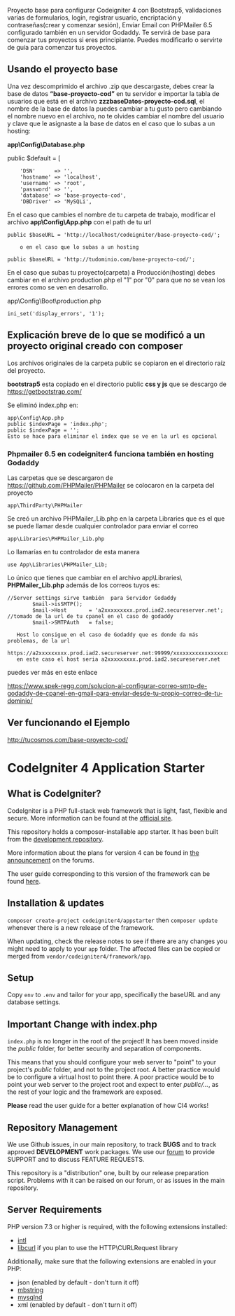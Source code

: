 Proyecto base para configurar Codeigniter 4 con Bootstrap5, validaciones varias de formularios, login, registrar usuario, encriptación y contraseñas(crear y comenzar sesión), Enviar Email con PHPMailer 6.5 configurado también en un servidor Godaddy. Te servirá de base para comenzar tus proyectos si eres principiante. Puedes modificarlo o servirte de guía para comenzar tus proyectos.

## Usando el proyecto base

Una vez descomprimido el archivo .zip que descargaste, debes crear la base de datos **“base-proyecto-cod”** en tu servidor e importar la tabla de usuarios que está en el archivo **zzzbaseDatos-proyecto-cod.sql**, el nombre de la base de datos la puedes cambiar a tu gusto pero cambiando el nombre nuevo en el archivo, no te olvides cambiar el nombre del usuario y clave que le asignaste a la base de datos en el caso que lo subas a un hosting:

**app\Config\Database.php**

public $default = [

		'DSN'      => '',
		'hostname' => 'localhost',
		'username' => 'root',
		'password' => '',
		'database' => 'base-proyecto-cod',
		'DBDriver' => 'MySQLi',
		
En el caso que cambies el nombre de tu carpeta de trabajo, modificar el archivo **app\Config\App.php** con el path de tu url

	public $baseURL = 'http://localhost/codeigniter/base-proyecto-cod/';
	
		o en el caso que lo subas a un hosting
	
	public $baseURL = 'http://tudominio.com/base-proyecto-cod/';


En el caso que subas tu proyecto(carpeta) a Producción(hosting) debes cambiar en el archivo production.php el "1" por "0" para que no se vean los errores como se ven en desarrollo. 

app\Config\Boot\production.php

	ini_set('display_errors', '1');

## Explicación  breve de lo que se modificó a un proyecto original creado con composer

Los archivos originales de la carpeta public se  copiaron en el directorio raíz del proyecto.


**bootstrap5** esta copiado en el directorio public **css y js** que se descargo de  https://getbootstrap.com/

Se eliminó index.php en:

	app\Config\App.php
	public $indexPage = 'index.php';
	public $indexPage = '';
	Esto se hace para eliminar el index que se ve en la url es opcional

### Phpmailer 6.5 en codeigniter4 funciona también en hosting Godaddy

Las carpetas que se descargaron de https://github.com/PHPMailer/PHPMailer se colocaron en la carpeta del proyecto 

	app\ThirdParty\PHPMailer

Se creó un archivo PHPMailer_Lib.php en la carpeta Libraries que es el que se puede llamar desde cualquier controlador para enviar el correo

	app\Libraries\PHPMailer_Lib.php

Lo llamarías en tu controlador de esta manera

	use App\Libraries\PHPMailer_Lib;

Lo único que tienes que cambiar en el archivo app\Libraries\ **PHPMailer_Lib.php** además de los correos tuyos es:

	//Server settings sirve también  para Servidor Godaddy
            $mail->isSMTP();                                                       
            $mail->Host       = 'a2xxxxxxxxx.prod.iad2.secureserver.net';  //tomado de la url de tu cpanel en el caso de godaddy 
            $mail->SMTPAuth   = false;   
	    
	   Host lo consigue en el caso de Godaddy que es donde da más problemas, de la url
	   https://a2xxxxxxxxx.prod.iad2.secureserver.net:99999/xxxxxxxxxxxxxxxxxxxxxxxxxxxxxxxxxxxxx
	   en este caso el host seria a2xxxxxxxxx.prod.iad2.secureserver.net
	   
 puedes ver más en este enlace
 
https://www.spek-regg.com/solucion-al-configurar-correo-smtp-de-godaddy-de-cpanel-en-gmail-para-enviar-desde-tu-propio-correo-de-tu-dominio/

## Ver funcionando el Ejemplo

http://tucosmos.com/base-proyecto-cod/

# CodeIgniter 4 Application Starter

## What is CodeIgniter?

CodeIgniter is a PHP full-stack web framework that is light, fast, flexible and secure.
More information can be found at the [official site](http://codeigniter.com).

This repository holds a composer-installable app starter.
It has been built from the
[development repository](https://github.com/codeigniter4/CodeIgniter4).

More information about the plans for version 4 can be found in [the announcement](http://forum.codeigniter.com/thread-62615.html) on the forums.

The user guide corresponding to this version of the framework can be found
[here](https://codeigniter4.github.io/userguide/).

## Installation & updates

`composer create-project codeigniter4/appstarter` then `composer update` whenever
there is a new release of the framework.

When updating, check the release notes to see if there are any changes you might need to apply
to your `app` folder. The affected files can be copied or merged from
`vendor/codeigniter4/framework/app`.

## Setup

Copy `env` to `.env` and tailor for your app, specifically the baseURL
and any database settings.

## Important Change with index.php

`index.php` is no longer in the root of the project! It has been moved inside the *public* folder,
for better security and separation of components.

This means that you should configure your web server to "point" to your project's *public* folder, and
not to the project root. A better practice would be to configure a virtual host to point there. A poor practice would be to point your web server to the project root and expect to enter *public/...*, as the rest of your logic and the
framework are exposed.

**Please** read the user guide for a better explanation of how CI4 works!

## Repository Management

We use Github issues, in our main repository, to track **BUGS** and to track approved **DEVELOPMENT** work packages.
We use our [forum](http://forum.codeigniter.com) to provide SUPPORT and to discuss
FEATURE REQUESTS.

This repository is a "distribution" one, built by our release preparation script.
Problems with it can be raised on our forum, or as issues in the main repository.

## Server Requirements

PHP version 7.3 or higher is required, with the following extensions installed:

- [intl](http://php.net/manual/en/intl.requirements.php)
- [libcurl](http://php.net/manual/en/curl.requirements.php) if you plan to use the HTTP\CURLRequest library

Additionally, make sure that the following extensions are enabled in your PHP:

- json (enabled by default - don't turn it off)
- [mbstring](http://php.net/manual/en/mbstring.installation.php)
- [mysqlnd](http://php.net/manual/en/mysqlnd.install.php)
- xml (enabled by default - don't turn it off)
